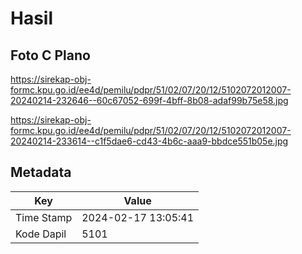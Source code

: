 # Hasil

## Foto C Plano

https://sirekap-obj-formc.kpu.go.id/ee4d/pemilu/pdpr/51/02/07/20/12/5102072012007-20240214-232646--60c67052-699f-4bff-8b08-adaf99b75e58.jpg

https://sirekap-obj-formc.kpu.go.id/ee4d/pemilu/pdpr/51/02/07/20/12/5102072012007-20240214-233614--c1f5dae6-cd43-4b6c-aaa9-bbdce551b05e.jpg


## Metadata

| Key        | Value               |
| ---------- | ------------------- |
| Time Stamp | 2024-02-17 13:05:41 |
| Kode Dapil | 5101                |



